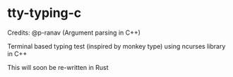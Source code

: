 # tty-typing-c

Credits: @p-ranav (Argument parsing in C++)

Terminal based typing test (inspired by monkey type) using ncurses library in C++

This will soon be re-written in Rust 
